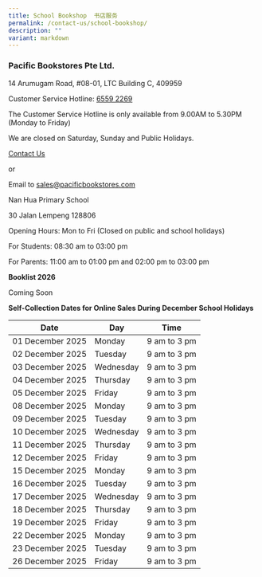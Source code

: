 ```yaml
---
title: School Bookshop  书店服务
permalink: /contact-us/school-bookshop/
description: ""
variant: markdown
---
```

### Pacific Bookstores Pte Ltd.


14 Arumugam Road, #08-01, LTC Building C, 409959

Customer Service Hotline: [6559 2269](tel:65592269)

The Customer Service Hotline is only available from 9.00AM to 5.30PM (Monday to Friday)

We are closed on Saturday, Sunday and Public Holidays.

[Contact Us](https://www.pacificbookstores.com/CMS/ContactUs)

or

Email to&nbsp;[sales@pacificbookstores.com](mailto:sales@pacificbookstores.com)

Nan Hua Primary School

30 Jalan Lempeng 128806

Opening Hours: Mon to Fri (Closed on public and school holidays)

For Students:&nbsp;08:30 am to 03:00 pm

For Parents:&nbsp;11:00 am to 01:00 pm&nbsp;and&nbsp;02:00 pm to 03:00 pm


**Booklist 2026**

Coming Soon


**Self-Collection Dates for Online Sales During December School Holidays**


| Date | Day | Time|
| -------- | -------- | -------- | 
|01 December 2025|Monday|9 am to 3 pm|
|02 December 2025|Tuesday|9 am to 3 pm|
|03 December 2025|Wednesday|9 am to 3 pm|
|04 December 2025|Thursday|9 am to 3 pm|
|05 December 2025|Friday|9 am to 3 pm|
|08 December 2025|Monday|9 am to 3 pm|
|09 December 2025|Tuesday|9 am to 3 pm|
|10 December 2025|Wednesday|9 am to 3 pm|
|11 December 2025|Thursday|9 am to 3 pm|
|12 December 2025|Friday|9 am to 3 pm|
|15 December 2025|Monday|9 am to 3 pm|
|16 December 2025|Tuesday|9 am to 3 pm|
|17 December 2025|Wednesday|9 am to 3 pm|
|18 December 2025|Thursday|9 am to 3 pm|
|19 December 2025|Friday|9 am to 3 pm|
|22 December 2025|Monday|9 am to 3 pm|
|23 December 2025|Tuesday|9 am to 3 pm|
|26 December 2025|Friday|9 am to 3 pm|
